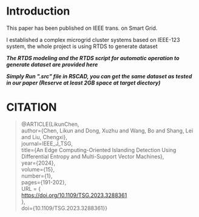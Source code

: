# Introduction
This paper has been published on IEEE trans. on Smart Grid.

I established a complex microgrid cluster systems based on IEEE-123 system, the whole project is using RTDS to generate dataset

***The RTDS modeling and the RTDS script for automatic operation to generate dataset are provided here***

***Simply Run ".src" file in RSCAD, you can get the same dataset as tested in our paper (Reserve at least 2GB space at target diectory)***

# CITATION
>@ARTICLE{LikunChen,  
  author={Chen, Likun and Dong, Xuzhu and Wang, Bo and Shang, Lei and Liu, Chengxi},  
  journal=IEEE_J_TSG,   
  title={An Edge Computing-Oriented Islanding Detection Using Differential Entropy and Multi-Support Vector Machines},   
  year={2024},  
  volume={15},  
  number={1},  
  pages={191-202},  
  URL = {     
        https://doi.org/10.1109/TSG.2023.3288361  
  },  
  doi={10.1109/TSG.2023.3288361}}  
